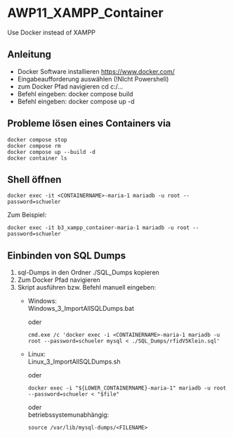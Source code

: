# AWP11_XAMPP_Container
Use Docker instead of XAMPP 

## Anleitung
- Docker Software installieren https://www.docker.com/
- Eingabeaufforderung auswählen (!NIcht Powershell)
- zum Docker Pfad navigieren cd c:/...
- Befehl eingeben: docker compose build
- Befehl eingeben: docker compose up -d

## Probleme lösen eines Containers via
```
docker compose stop
docker compose rm 
docker compose up --build -d
docker container ls
```

## Shell öffnen
```
docker exec -it <CONTAINERNAME>-maria-1 mariadb -u root --password=schueler 
```

Zum Beispiel:  <br>
```
docker exec -it b3_xampp_container-maria-1 mariadb -u root --password=schueler
```


## Einbinden von SQL Dumps
1. sql-Dumps in den Ordner ./SQL_Dumps kopieren
2. Zum Docker Pfad navigieren
3. Skript ausführen bzw. Befehl manuell eingeben:
   - Windows:  <br>
        Windows_3_ImportAllSQLDumps.bat

        oder <br>

        ```
        cmd.exe /c 'docker exec -i <CONTAINERNAME>-maria-1 mariadb -u root --password=schueler mysql < ./SQL_Dumps/rfidV5Klein.sql'
        ```
        
    - Linux:  <br>
        Linux_3_ImportAllSQLDumps.sh  
        
        oder <br>
        ```
        docker exec -i "${LOWER_CONTAINERNAME}-maria-1" mariadb -u root --password=schueler < "$file"
        ```
       
        
        oder <br>
        betriebssystemunabhängig: 
        ```
        source /var/lib/mysql-dumps/<FILENAME>
        ```

